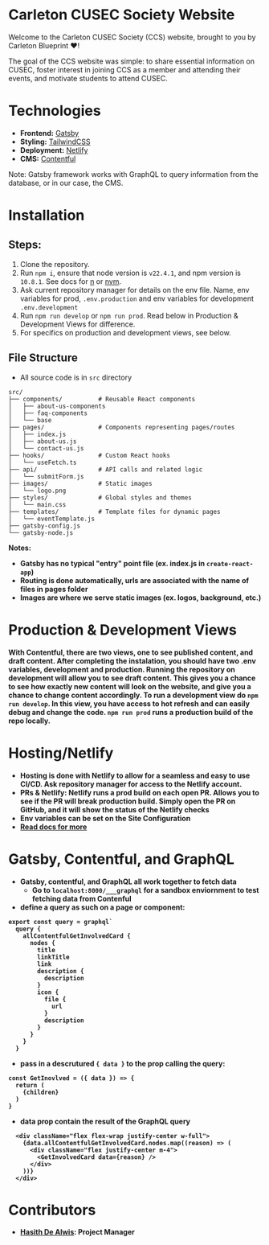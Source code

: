 # Carleton CUSEC Society Website

Welcome to the Carleton CUSEC Society (CCS) website, brought to you by Carleton Blueprint ❤️!

The goal of the CCS website was simple: to share essential information on CUSEC, foster interest in joining CCS as a member and attending their events, and motivate students to attend CUSEC.

# Technologies

- **Frontend:** [Gatsby](https://www.gatsbyjs.com/docs/)
- **Styling:** [TailwindCSS](https://tailwindcss.com/)
- **Deployment:** [Netlify](https://docs.netlify.com/)
- **CMS:** [Contentful](https://www.contentful.com/help/gatsbyjs-and-contentful-in-five-minutes/)

Note: Gatsby framework works with GraphQL to query information from the database, or in our case, the CMS.

# Installation

## Steps:

1. Clone the repository.
2. Run `npm i`, ensure that node version is `v22.4.1`, and npm version is `10.8.1`. See docs for [n](https://www.npmjs.com/package/n/v/5.0.1) or [nvm](https://github.com/nvm-sh/nvm).
3. Ask current repository manager for details on the env file. Name, env variables for prod, `.env.production` and env variables for development `.env.development`
4. Run `npm run develop` or `npm run prod`. Read below in Production & Development Views for difference.
5. For specifics on production and development views, see below.

## File Structure
- All source code is in `src` directory
```
src/
├── components/          # Reusable React components
│   ├── about-us-components
│   ├── faq-components
│   └── base
├── pages/               # Components representing pages/routes
│   ├── index.js
│   ├── about-us.js
│   └── contact-us.js
├── hooks/               # Custom React hooks
│   └── useFetch.ts
├── api/                 # API calls and related logic
│   └── submitForm.js
├── images/              # Static images
│   └── logo.png
├── styles/              # Global styles and themes
│   └── main.css
├── templates/           # Template files for dynamic pages
│   └── eventTemplate.js
├── gatsby-config.js          
└── gatsby-node.js
```
<b>Notes<b>:
- Gatsby has no typical "entry" point file (ex. index.js in `create-react-app`)
- Routing is done automatically, urls are associated with the name of files in pages folder
- Images are where we serve static images (ex. logos, background, etc.)

# Production & Development Views
With Contentful, there are two views, one to see published content, and draft content. After completing the instalation, you should have two .env variables, development and production. Running the repository on development will allow you to see draft content. This gives you a chance to see how exactly new content will look on the website, and give you a chance to change content accordingly. To run a development view do `npm run develop`. In this view, you have access to hot refresh and can easily debug and change the code. `npm run prod` runs a production build of the repo locally.

# Hosting/Netlify
- Hosting is done with Netlify to allow for a seamless and easy to use CI/CD. Ask repository manager for access to the Netlify account. 
- PRs & Netlify: Netlify runs a prod build on each open PR. Allows you to see if the PR will break production build. Simply open the PR on GitHub, and it will show the status of the Netlify checks
- Env variables can be set on the Site Configuration
- [Read docs for more](https://docs.netlify.com/)

# Gatsby, Contentful, and GraphQL
- Gatsby, contentful, and GraphQL all work together to fetch data
  - Go to `localhost:8000/___graphql` for a sandbox enviornment to test fetching data from Contenful
- define a query as such on a page or component: 
```
export const query = graphql`
  query {
    allContentfulGetInvolvedCard {
      nodes {
        title
        linkTitle
        link
        description {
          description
        }
        icon {
          file {
            url
          }
          description
        }
      }
    }
  }
```
- pass in a descrutured `{ data }` to the prop calling the query:
```
const GetInovlved = ({ data }) => {
  return (
    {children}
  )
}
```
- data prop contain the result of the GraphQL query
```
  <div className="flex flex-wrap justify-center w-full">
    {data.allContentfulGetInvolvedCard.nodes.map((reason) => (
      <div className="flex justify-center m-4">
        <GetInvolvedCard data={reason} />
      </div>
    ))}
  </div>
```

# Contributors

- [Hasith De Alwis](https://hasithportfolio.netlify.app): Project Manager
